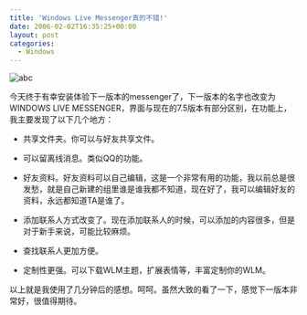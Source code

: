 ```yaml
---
title: 'Windows Live Messenger真的不错!'
date: 2006-02-02T16:35:25+00:00
layout: post
categories:
  - Windows
---
```


![abc](https://www5.imagine-msn.com/minisites/images/waitlists/header/WinLive.MSGRBeta.Logo.gif)

今天终于有幸安装体验下一版本的messenger了，下一版本的名字也改变为WINDOWS LIVE MESSENGER，界面与现在的7.5版本有部分区别，在功能上，我主要发现了以下几个地方：

  * 共享文件夹。你可以与好友共享文件。

  * 可以留离线消息。类似QQ的功能。

  * 好友资料。好友资料可以自己编辑，这是一个非常有用的功能，我以前总是很发愁，就是自己新建的组里谁是谁我都不知道，现在好了，我可以编辑好友的资料，永远都知道TA是谁了。

  * 添加联系人方式改变了。现在添加联系人的时候，可以添加的内容很多，但是对于新手来说，可能比较麻烦。

  * 查找联系人更加方便。

  * 定制性更强。可以下载WLM主题，扩展表情等，丰富定制你的WLM。

以上就是我使用了几分钟后的感想。呵呵。虽然大致的看了一下，感觉下一版本非常好，很值得期待。